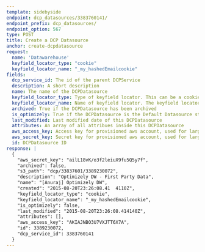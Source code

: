 ```yaml
---
template: sidebyside
endpoint: dcp_datasources/3383760141/
endpoint_prefix: dcp_datasources/
endpoint_option: 567
type: POST
title: Create a DCP Datasource
anchor: create-dcpdatasource
request:
  name: 'Datawarehouse'
  keyfield_locator_type: "cookie"
  keyfield_locator_name: "_my_hashedEmailcookie"
fields:
  dcp_service_id: The id of the parent DCPService
  description: A short description
  name: The name of the DCPDatasource
  keyfield_locator_type: Type of keyfield locator. This can be a cookie, query parameter, or Optimizely UUID. The keyfield locator is the client location for this datasources ID.
  keyfield_locator_name: Name of keyfield locator. The keyfield locator is the client location for this datasources ID.
  archived: True if the DCPDatasource has been archived
  is_optimizely: True if the DCPDatasource is the Default Datasource storing Customer Profiles created by Optimizely
  last_modified: Last modified date of this DCPDatasource
  attributes: An array of all attribues inside this DCPDatasource
  aws_access_key: Access key for provisioned aws account, used for large bulk updates
  aws_secret_key: Secret key for provisioned aws account, used for large bulk updates
  id: DCPDatasource ID
response: |
  {
    "aws_secret_key": "ailL18vK/o3f2leiuX9fu5Q5y7f",
    "archived": false,
    "s3_path": "dcp/33837601/3389230072",
    "description": "Optimizely DW - First Party Data",
    "name": "[Anuraj] Optimizely DW",
    "created": "2015-08-20T23:26:08.41	4110Z",
    "keyfield_locator_type": "cookie",
    "keyfield_locator_name": "_my_hashedEmailcookie",
    "is_optimizely": false,
    "last_modified": "2015-08-20T23:26:08.414140Z",
    "attributes": [],
    "aws_access_key": "AKIAJNBO3U7VXJTT6X7A",
    "id": 3389230072,
    "dcp_service_id": 3383760141
  }
---
```


